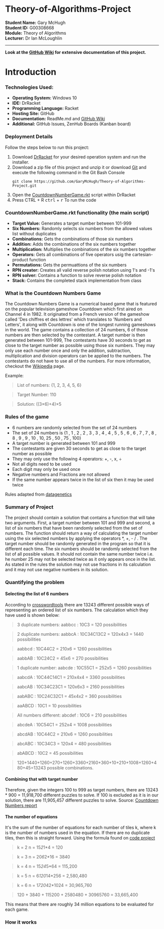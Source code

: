 # Theory-of-Algorithms-Project

**Student Name:** Gary McHugh <br />
**Student ID:** G00308668 <br />
**Module:** Theory of Algorithms<br />
**Lecturer:** Dr Ian McLoughlin <br />

___
**Look at the [GitHub Wiki](https://github.com/GaryMcHugh/Theory-of-Algorithms-Project/wiki) for extensive documentation of this project.**

# Introduction	

### Technologies Used:

+ **Operating System:** Windows 10
+ **IDE:** DrRacket
+ **Programming Language:** Racket
+ **Hosting Site:** GitHub
+ **Documentation:** ReadMe.md and [GitHub Wiki](https://github.com/GaryMcHugh/Theory-of-Algorithms-Project/wiki)
+ **Additional:** GitHub Issues, ZenHub Boards (Kanban board)


### Deployment Details
Follow the steps below to run this project:

1. Download [DrRacket](https://download.racket-lang.org/) for your desired operation system and run the installer.
2. Download a zip file of this project and unzip it or download [Git](https://git-scm.com/downloads) and execute the following command in the Git Bash Console
	```
	git clone https://github.com/GaryMcHugh/Theory-of-Algorithms-Project.git
	```
3. Open the [CountdownNumberGame.rkt](https://github.com/GaryMcHugh/Theory-of-Algorithms-Project/blob/master/CountdownNumberGame.rkt) script within DrRacket
4. Press CTRL + R <kbd>ctrl</kbd> + <kbd>r</kbd> To run the code

### CountdownNumberGame.rkt functionality (the main script)
+ **Target Value:** Generates a target number between 101-999
+ **Six Numbers:** Randomly selects six numbers from the allowed values list without duplicates
+ **Combinations:** Gets the combinations of those six numbers
+ **Addition:** Adds the combinations of the six numbers together
+ **Multiplication:** Multiplies the combinations of the six numbers together
+ **Operators:** Gets all combinations of five operators usig the cartesian-product function
+ **Permutations:** Gets the permuattions of the six numbers
+ **RPN creater:** Creates all valid reverse polish notation using 1's and -1's
+ **RPN solver:** Contains a function to solve reverse polish notation
+ **Stack:** Contains the completed stack implementation from class

### What is the Countdown Numbers Game
The Countdown Numbers Game is a numerical based game that is featured on the popular television gameshow Countdown which first aired on Channel 4 in 1982. It originated from a French version of the gameshow called 'Des chiffres et des lettres' which translates to 'Numbers and Letters', it along with Countdown is one of the longest running gameshows in the world. The game contains a collection of 24 numbers, 6 of those numbers are then selected by the contestant. A target number is then generated between 101-999, The contestants have 30 seconds to get as close to the target number as possible using those six numbers. They may only use each number once and only the addition, subtraction, multiplication and division operators can be applied to the numbers. The contestants do not have to use all of the numbers. For more information, checkout the [Wikipedia](https://en.wikipedia.org/wiki/Countdown_(game_show)#Numbers_round) page.

Example:
> List of numbers: {1, 2, 3, 4, 5, 6}

> Target Number: 110

> Solution: ((3×6)+4)×5

### Rules of the game
+ 6 numbers are randomly selected from the set of 24 numbers
+ The set of 24 numbers is {1 , 1 , 2 , 2 , 3 , 3 , 4 , 4 , 5 , 5 , 6 , 6 , 7 , 7 , 8 , 8 , 9 , 9 , 10 , 10, 25 , 50 , 75 , 100}
+ A target number is generated between 101 and 999
+ The contestants are given 30 seconds to get as close to the target number as possible
+ They may only use the following 4 operators: +, -, x, ÷
+ Not all digits need to be used
+ Each digit may only be used once
+ Negative numbers and Fractions are not allowed
+ If the same number appears twice in the list of six then it may be used twice

Rules adapted from [datagenetics](http://datagenetics.com/blog/august32014/index.html)
### Summary of Project
The project should contain a solution that contains a function that will take two arguments. First, a target number between 101 and 999 and second, a list of six numbers that have been randomly selected from the set of numbers. The function should return a way of calculating the target number using the six selected numbers by applying the operators *, +, - / . The target number should be randomly generated in the program so that it is different each time. The six numbers should be randomly selected from the list of all possible values. It should not contain the same number twice i.e. he number 25 may not be selected twice as it only appears once in the list. As stated in the rules the solution may not use fractions in its calculation and it may not use negative numbers in its solution.

### Quantifying the problem
#### Selecting the list of 6 numbers
According to [crosswordtools](https://www.codeproject.com/Articles/740035/Countdown-Number-Puzzle-Solver) there are 13243 different possible ways of representing an ordered list of six numbers. The calculation which they have used is shown below:

> 3 duplicate numbers:
> aabbcc : 10C3 = 120 possibilities 

> 2 duplicate numbers:
> aabbcA : 10C34C13C2 = 120x4x3 = 1440 possibilities

> aabbcd : 10C44C2 = 210x6 = 1260 possibilities

> aabbAB : 10C24C2 = 45x6 = 270 possibilities

> 1 duplicate number:
> aabcde : 10C55C1 = 252x5 = 1260 possibilities

> aabcdA : 10C44C14C1 = 210x4x4 = 3360 possibilities

> aabcAB : 10C34C23C1 = 120x6x3 = 2160 possibilities

> aabABC : 10C24C32C1 = 45x4x2 = 360 possibilities

> aaABCD : 10C1 = 10 possibilities

> All numbers different:
> abcdef : 10C6 = 210 possibilities

> abcdeA : 10C54C1 = 252x4 = 1008 possibilities

> abcdAB : 10C44C2 = 210x6 = 1260 possibilities

> abcABC : 10C34C3 = 120x4 = 480 possibilities

> abABCD : 10C2 = 45 possibilities


> 120+1440+1260+270+1260+3360+2160+360+10+210+1008+1260+480+45=13243 possible combinations.

#### Combining that with target number
Therefore, given the integers 100 to 999 as target numbers, there are 13243 * 900 = 11,918,700 different puzzles to solve.
If 100 is excluded as it is in our solution, there are 11,905,457 different puzzles to solve.
Source: [Countdown Numbers report](http://ccg.doc.gold.ac.uk/papers/colton_aisb14a.pdf)
#### The number of equations
It's the sum of the number of equations for each number of tiles k, where k is the number of numbers used in the equation. If there are no duplicate tiles, then this is straight forward. Using the formula found on [code project](https://www.codeproject.com/Articles/740035/Countdown-Number-Puzzle-Solver)

> k = 2 n = 15*2*1*4 = 120

> k = 3 n = 20*6*2*16 = 3840

> k = 4 n = 15*24*5*64 = 115,200

> k = 5 n = 6*120*14*256 = 2,580,480

> k = 6 n = 1*720*42*1024 = 30,965,760

>120 + 3840 + 115200 + 2580480 + 30965760 = 33,665,400 

This means that there are roughly 34 million equations to be evaluated for each game.
### How it works
